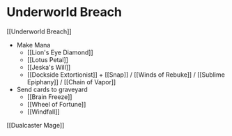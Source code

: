# Underworld Breach
[[Underworld Breach]]
- Make Mana
  - [[Lion's Eye Diamond]]
  - [[Lotus Petal]]
  - [[Jeska's Will]]
  - [[Dockside Extortionist]] + [[Snap]] / [[Winds of Rebuke]] / [[Sublime Epiphany]] / [[Chain of Vapor]]
- Send cards to graveyard
  - [[Brain Freeze]]
  - [[Wheel of Fortune]]
  - [[Windfall]]

[[Dualcaster Mage]]


